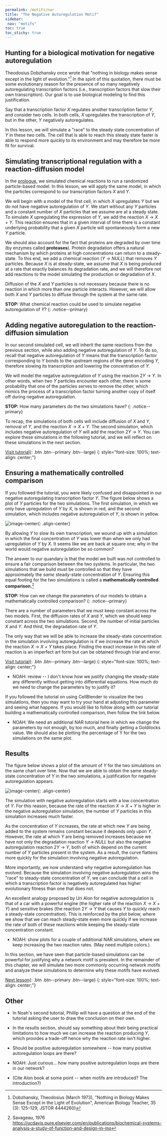 ```yaml
---
permalink: /motifs/nar
title: "The Negative Autoregulation Motif"
sidebar:
 nav: "motifs"
toc: true
toc_sticky: true
---
```


## Hunting for a biological motivation for negative autoregulation

Theodosius Dobzhansky once wrote that "nothing in biology makes sense except in the light of evolution."[^Dob] In the spirit of this quotation, there must be some evolutionary reason for the presence of so many negatively autoregulating transcription factors (i.e., transcription factors that slow their own transcription). Our goal is to use biological modeling to find this justification.

Say that a transcription factor *X* regulates another transcription factor *Y*, and consider two cells. In both cells, *X* upregulates the transcription of *Y*, but in the other, *Y* negatively autoregulates.

In this lesson, we will simulate a "race" to the steady state concentration of *Y* in these two cells. The cell that is able to reach this steady state faster is able to respond more quickly to its environment and may therefore be more fit for survival.

## Simulating transcriptional regulation with a reaction-diffusion model

In the [prologue](prologue), we simulated chemical reactions to run a randomized particle-based model. In this lesson, we will apply the same model, in which the particles correspond to our transcription factors *X* and *Y*.

We will begin with a model of the first cell, in which *X* upregulates *Y* but we do not have negative autoregulation of *Y*. We start without any *Y* particles and a constant number of *X* particles that we assume are at a steady state. To simulate *X* upregulating the expression of *Y*, we add the reaction *X* → *X* + *Y*. This reaction ensures that in a given interval of time there is a constant underlying probability that a given *X* particle will spontaneously form a new *Y* particle.

We should also account for the fact that proteins are degraded by over time (by enzymes called **proteases**). Protein degradation offers a natural mechanism by which proteins at high concentrations can return to a steady-state. To this end, we add a chemical reaction (*Y* → *NULL*) that removes *Y* particles. Because *X* is at steady-state, we assume that *X* is being produced at a rate that exactly balances its degradation rate, and we will therefore not add reactions to the model simulating the production or degradation of *X*.

Diffusion of the *X* and *Y* particles is not necessary because there is no reaction in which more than one particle interacts. However, we will allow both *X* and *Y* particles to diffuse through the system at the same rate.

**STOP:** What chemical reaction could be used to simulate negative autoregulation of *Y*?
{: .notice--primary}

## Adding negative autoregulation to the reaction-diffusion simulation

In our second simulated cell, we will inherit the same reactions from the previous section, while also adding negative autoregulation of *Y*. To do so, recall that negative autoregulation of *Y* means that the transcription factor corresponding to *Y* bonds to the upstream regions of the gene encoding *Y*, therefore slowing its transcription and lowering the concentration of *Y*.

We will model the negative autoregulation of *Y* using the reaction 2*Y* → *Y*. In other words, when two *Y* particles encounter each other, there is some probability that one of the particles serves to remove the other, which mimics the process of a transcription factor turning another copy of itself off during negative autoregulation.

**STOP:** How many parameters do the two simulations have?
{: .notice--primary}

To recap, the simulations of both cells will include diffusion of *X* and *Y*, removal of *Y*, and the reaction *X* → *X* + *Y*. The second simulation, which includes negative autoregulation of *Y* will add the reaction 2*Y* → *Y*. You can explore these simulations in the following tutorial, and we will reflect on these simulations in the next section.

[Visit tutorial](tutorial_nar){: .btn .btn--primary .btn--large}
{: style="font-size: 100%; text-align: center;"}

## Ensuring a mathematically controlled comparison

If you followed the tutorial, you were likely confused and disappointed in our negative autoregulating transcription factor *Y*. The figure below shows a plot of *Y* particles for the two simulations. The first simulation, in which we only have upregulation of *Y* by *X*, is shown in red, and the second simulation, which includes negative autoregulation of *Y*, is shown in yellow.

![image-center](../assets/images/nar_unequal_graph.PNG){: .align-center}

By allowing *Y* to slow its own transcription, we wound up with a simulation in which the final concentration of *Y* was lower than when we only had upregulation of *Y* by *X*. It seems like we are back at square one; why in the world would negative autoregulation be so common?

The answer to our quandary is that the model we built was not controlled to ensure a fair comparison between the two systems. In particular, the two simulations that we build must be controlled so that they have approximately the *same* steady-state concentration of *Y*. Ensuring this equal footing for the two simulations is called a **mathematically controlled comparison.**[^Savageau]

**STOP:** How can we change the parameters of our models to obtain a mathematically controlled comparison?
{: .notice--primary}

There are a number of parameters that we must keep constant across the two models. First, the diffusion rates of *X* and *Y*, which we should keep constant across the two simulations. Second, the number of initial particles *X* and *Y*. And third, the degradation rate of *Y*.

The only way that we will be able to increase the steady-state concentration in the simulation involving autoregulation is if we increase the rate at which the reaction *X* → *X* + *Y* takes place. Finding the exact increase in this rate of reaction is an imperfect art form but can be obtained through trial and error.

[Visit tutorial](tutorial_nar#Matching-Steady-States){: .btn .btn--primary .btn--large}
{: style="font-size: 100%; text-align: center;"}

* NOAH: review -- I don't know how we justify changing the steady-state any differently without getting into differential equations. How much do we need to change the parameters by to justify it?

If you followed the tutorial on using CellBlender to visualize the two simulations, then you may want to try your hand at adjusting this parameter and seeing what happens. If you would like to follow along with our tutorial building a mathematically controlled comparison, then follow the link below.

* NOAH: We need an additional NAR tutorial here in which we change the parameters by not enough, by too much, and finally getting a Goldilocks value. We should also be plotting the percentage of Y for the two simulations on the same plot.

## Results

The figure below shows a plot of the amount of *Y* for the two simulations on the same chart over time. Now that we are able to obtain the same steady-state concentration of *Y* in the two simulations, a justification for negative autoregulation appears.

![image-center](../assets/images/nar_equal_graph.PNG){: .align-center}

The simulation with negative autoregulation starts with a low concentration of *Y*. For this reason, because the rate of the reaction *X* → *X* + *Y* is higher in the negative autoregulation simulation, the number of *Y* particles in this simulation increases much faster.

As the concentration of *Y* increases, the rate at which new *Y* are being added to the system remains constant because it depends only upon *Y*. However, the rate at which *Y* are being removed increases because we have not only the degradation reaction *Y* → *NULL* but also the negative autoregulation reaction 2*Y* → *Y*, both of which depend on the current number of *Y* particles present in the system. As a result, the curve flattens more quickly for the simulation involving negative autoregulation.

More importantly, we now understand *why* negative autoregulation has evolved. Because the simulation involving negative autoregulation wins the "race" to steady-state concentration of *Y*, we can conclude that a cell in which a transcription factor is negatively autoregulated has higher evolutionary fitness than one that does not.

An excellent analogy proposed by Uri Alon for negative autoregulation is that of a car with a powerful engine (the higher rate of the reaction *X* → *X* + *Y*) and sensitive brakes (the reaction 2*Y* → *Y* that causes *Y* to quickly reach a steady-state concentration). This is reinforced by the plot below, where we show that we can reach steady-state even more quickly if we increase the rate of both of these reactions while keeping the steady-state concentration constant.

* NOAH: show plots for a couple of additional NAR simulations, where we keep increasing the two reaction rates. (May need multiple colors.)

In this section, we have seen that particle-based simulations can be powerful for justifying why a network motif is prevalent. In the remainder of this chapter, we will simulate two more commonly occurring network motifs and analyze these simulations to determine why these motifs have evolved.

[Next lesson](feed){: .btn .btn--primary .btn--large}
{: style="font-size: 100%; text-align: center;"}

## Other
* In Noah's second tutorial, Phillip will have a question at the end of the tutorial asking the user to draw the conclusion on their own.

* In the results section, should say something about their being practical limitations to how much we can increase the reaction producing *Y*, which provides a trade-off hence why the reaction rate isn't higher.

* Should be positive autoregulation somewhere -- how many positive autoregulation loops are there?

* NOAH: Just curious... how many positive autoregulation loops are there in our network?

* (Cite Alon book at some point -- when motifs are introduced? The introduction?)

[^Dob]: Dobzhansky, Theodosius (March 1973), "Nothing in Biology Makes Sense Except in the Light of Evolution", American Biology Teacher, 35 (3): 125–129, JSTOR 4444260)

[^Savageau]: Savageau, 1976 https://ucdavis.pure.elsevier.com/en/publications/biochemical-systems-analysis-a-study-of-function-and-design-in-mo
